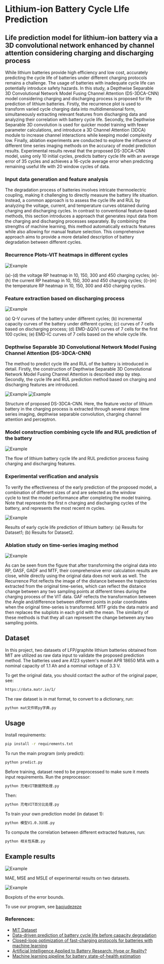 # Lithium-ion Battery Cycle LIfe Prediction

## Life prediction model for lithium-ion battery via a 3D convolutional network enhanced by channel attention considering charging and discharging process


While lithium batteries provide high efficiency and low cost, accurately predicting the cycle life of batteries under different charging protocols remains a challenge. The usage of batteries with inadequate cycle life can potentially introduce safety hazards. In this study, a Depthwise Separable 3D Convolutional Network Model Fusing Channel Attention (DS-3DCA-CNN) model considering charging and discharging process is proposed for life prediction of lithium batteries. Firstly, the recurrence plot is used to transform varied cycle charging data into multidimensional form, simultaneously extracting relevant features from discharging data and analyzing their correlation with battery cycle life. Secondly, the Depthwise Separable 3D convolution is used for quicker model training with fewer parameter calculations, and introduce a 3D Channel Attention (3DCA) module to increase channel interactions while keeping model complexity low. Finally, ablation experiments are conducted to explore the influence of different time series imaging methods on the accuracy of model prediction results. Experimental results reveal that the proposed DS-3DCA-CNN model, using only 10 initial cycles, predicts battery cycle life with an average error of 35 cycles and achieves a 16-cycle average error when predicting remaining useful life with 20 window cycles of data.


### Input data generation and feature analysis

The degradation process of batteries involves intricate thermoelectric coupling, making it challenging to directly measure the battery life situation. Instead, a common approach is to assess the cycle life and RUL by analyzing the voltage, current, and temperature curves obtained during charging and discharging cycles. In contrast to conventional feature-based methods, this section introduces a approach that generates input data from the charging and discharging processes separately. By combining the strengths of machine learning, this method automatically extracts features while also allowing for manual feature selection. This comprehensive approach aims to provide a more detailed description of battery degradation between different cycles.

### Recurrence Plots-VIT heatmaps in different cycles
![Example](./images/Picture2.png)

(a)-(d) the voltage RP heatmap in 10, 150, 300 and 450 charging cycles; (e)-(h) the current RP heatmap in 10, 150, 300 and 450 charging cycles; (i)-(m) the temperature RP heatmap in 10, 150, 300 and 450 charging cycles.

### Feature extraction based on discharging process
![Example](./images/Picture3.png)

(a) Q-V curves of the battery under different cycles; (b) incremental capacity curves of the battery under different cycles; (c)  curves of 7 cells based on discharging process; (d) EMD-ΔQ(V) curves of 7 cells for the first 100 cycles; (e) EMD-IC curves of 7 cells based on the whole cycle life.

### Depthwise Separable 3D Convolutional Network Model Fusing Channel Attention (DS-3DCA-CNN)
The method to predict cycle life and RUL of the battery is introduced in detail. Firstly, the construction of Depthwise Separable 3D Convolutional Network Model Fusing Channel Attention is described step by step. Secondly, the cycle life and RUL prediction method based on charging and discharging features are introduced.

![Example](./images/Picture4.png)
![Example](./images/Picture5.png)

Structure of proposed DS-3DCA-CNN. Here, the feature vector of lithium battery in the charging process is extracted through several steps: time series imaging, depthwise separable convolution, charging channel attention and perceptron.

### Model construction combining cycle life and RUL prediction of the battery
![Example](./images/Picture1.png)

The flow of lithium battery cycle life and RUL prediction process fusing charging and discharging features.

### Experimental verification and analysis
To verify the effectiveness of the early prediction of the proposed model, a combination of different sizes of   and   are selected as the window  
cycle to test the model performance after completing the model training. Note that   represents the first n charging and discharging cycles of the battery, and   represents the most recent m cycles.

![Example](./images/Picture6.png)

Results of early cycle life prediction of lithium battery: (a) Results for Dataset1; (b) Results for Dataset2.

### Ablation study on time-series imaging method
![Example](./images/Picture7.png)

As can be seen from the figure that after transforming the original data into RP, GASF, GADF and MTF, their comprehensive error calculation results are close, while directly using the original data does not work as well. The Recurrence Plot reflects the image of the distance between the trajectories extracted from the original time-series, which can reflect the distance change between any two sampling points at different times during the charging process of the VIT data. GAF reflects the transformation between the Angle and/difference between different points in polar coordinates when the original time-series is transformed. MTF grids the data matrix and then replaces the subplots in each grid with the mean. The similarity of these methods is that they all can represent the change between any two sampling points.




## Dataset

In this project, two datasets of LFP/graphite lithium batteries obtained from MIT are utilized as raw data input to validate the proposed prediction method. The batteries used are A123 system's model APR 18650 M1A with a nominal capacity of 1.1 Ah and a nominal voltage of 3.3 V. 

To get the original data, you should contact the author of the original paper, see:

```bash
https://data.matr.io/1/
```

The raw dataset is in mat format, to convert to a dictionary, run:

```bash
python mat文件转py字典.py
```

## Usage

Install requirements:

```bash
pip install -r requirements.txt
```

To run the main program (only predict):

```bash
python predict.py
```

Before training, dataset need to  be preprocessed  to make sure it meets input requirements.
Run the preprocessor:

```bash
python 充电VIT数据预处理.py
```
Then:

```bash
python 充电VIT百分比处理.py
```

To train your own prediction model (in dataset 1):

```bash
python 模型V1.0.3训练.py
```

To compute the correlation between different extracted features, run:
```bash
python 相关性系数.py
```

## Example results

![Example](./images/Picture8.png)

MAE, MSE and MSLE of experimental results on two datasets.

![Example](./images/Picture9.png)

Boxplots of the error bounds.

To use our program, see [baojudezeze](https://github.com/baojudezeze/EE5438Project_Image_Caption_Generation)

### References:

- [MIT Dataset](https://data.matr.io/1/)
- [Data-driven prediction of battery cycle life before capacity degradation](https://www.nature.com/articles/s41560-019-0356-8)
- [Closed-loop optimization of fast-charging protocols for batteries with machine learning](https://www.nature.com/articles/s41586-020-1994-5)
- [Artificial Intelligence Applied to Battery Research: Hype or Reality?](https://pubs.acs.org/doi/full/10.1021/acs.chemrev.1c00108)
- [Machine learning pipeline for battery state-of-health estimation](https://wwwnature.53yu.com/articles/s42256-021-00312-3)


